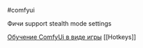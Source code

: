 #comfyui

Фичи support stealth mode settings


[Обучение ComfyUi в виде игры](https://comfyanonymous.github.io/ComfyUI_tutorial_vn/)
[[Hotkeys]]


